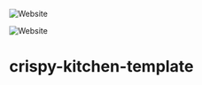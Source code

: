![Website](https://img.shields.io/website?down_color=red&down_message=down&label=crispy-kitchen-website&style=for-the-badge&up_color=green&up_message=up&url=http%3A%2F%2F34.82.170.103)

![Website](https://img.shields.io/website?down_color=red&down_message=down&style=for-the-badge&up_color=green&up_message=up&url=http%3A%2F%2Fcrispy-kitchen.ga%2F)
# crispy-kitchen-template
